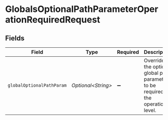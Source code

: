 # GlobalsOptionalPathParameterOperationRequiredRequest


## Fields

| Field                                                                                | Type                                                                                 | Required                                                                             | Description                                                                          |
| ------------------------------------------------------------------------------------ | ------------------------------------------------------------------------------------ | ------------------------------------------------------------------------------------ | ------------------------------------------------------------------------------------ |
| `globalOptionalPathParam`                                                            | *Optional\<String>*                                                                  | :heavy_minus_sign:                                                                   | Overrides the optional global path parameter to be required at the<br/>operation level.<br/> |
